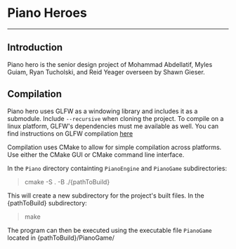 # Piano Heroes
---
## Introduction

Piano hero is the senior design project of Mohammad Abdellatif, Myles Guiam, Ryan Tucholski, and Reid Yeager overseen by Shawn Gieser.

## Compilation
Piano hero uses GLFW as a windowing library and includes it as a submodule. Include `--recursive` when cloning the project.
To compile on a linux platform, GLFW's dependencies must me available as well. You can find instructions on GLFW compilation [here](https://www.glfw.org/docs/latest/compile.html)

Compilation uses CMake to allow for simple compilation across platforms. Use either the CMake GUI or CMake command line interface.

In the `Piano` directory containting `PianoEngine` and `PianoGame` subdirectories:
> cmake -S . -B ./{pathToBuild}

This will create a new subdirectory for the project's built files.
In the {pathToBuild} subdirectory:
> make

The program can then be executed using the executable file `PianoGame` located in {pathToBuild}/PianoGame/